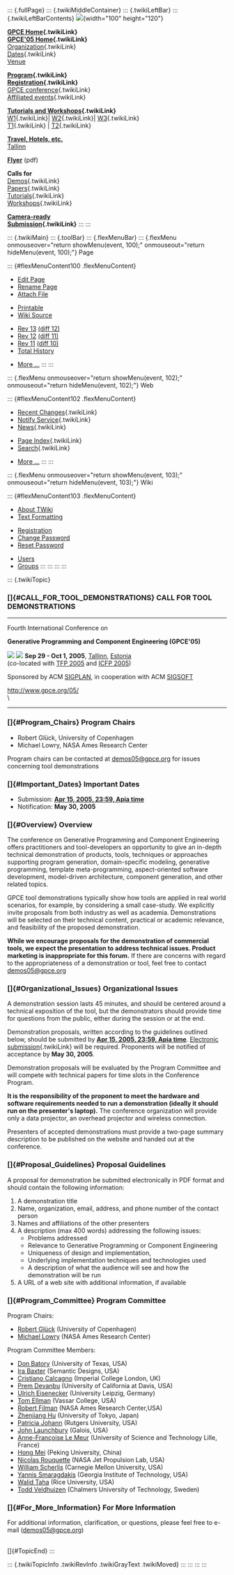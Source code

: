 ::: {.fullPage}
::: {.twikiMiddleContainer}
::: {.twikiLeftBar}
::: {.twikiLeftBarContents}
![](../pub/Gpce05/WebLeftBar/gpce-logo.jpg){width="100" height="120"}

**[GPCE Home](../Gpce/WebHome){.twikiLink}**\
**[GPCE\'05 Home](WebHome){.twikiLink}**\
[Organization](ConferenceOrganization){.twikiLink}\
[Dates](ImportantDates){.twikiLink}\
[Venue](http://www.cs.ioc.ee/tfp-icfp-gpce05/venue.html)

**[Program](ConferenceProgram){.twikiLink}**\
**[Registration](ConferenceRegistration){.twikiLink}**\
[GPCE conference](ProgramMainEvent){.twikiLink}\
[Affiliated events](ProgramsAffiliatedEvents){.twikiLink}

**[Tutorials and Workshops](GpceTutorialsAndWorkshops){.twikiLink}**\
[W1](YoungResearchers){.twikiLink}\| [W2](MetaOCaml){.twikiLink}\|
[W3](GraphModelTransformations){.twikiLink}\
[T1](TutorialT1){.twikiLink} \| [T2](TutorialT2){.twikiLink}

**[Travel, Hotels, etc.](http://www.cs.ioc.ee/tfp-icfp-gpce05/)**\
[Tallinn](http://www.brics.dk/~danvy/icfp05/Tallinn/)

**[Flyer](http://www.disi.unige.it/person/MoggiE/GPCE05.pdf)** (pdf)

**Calls for**\
[Demos](CallForDemonstrations){.twikiLink}\
[Papers](CallForPapers){.twikiLink}\
[Tutorials](CallForTutorials){.twikiLink}\
[Workshops](CallForWorkshops){.twikiLink}

**[Camera-ready\
Submission](AuthorInstructions){.twikiLink}**
:::
:::

::: {.twikiMain}
::: {.toolBar}
::: {.flexMenuBar}
::: {.flexMenu onmouseover="return showMenu(event, 100);" onmouseout="return hideMenu(event, 100);"}
Page

::: {#flexMenuContent100 .flexMenuContent}
-   [Edit
    Page](http://www.program-transformation.org/edit/Gpce05/CallForDemonstrations?t=1536826601)
-   [Rename
    Page](http://www.program-transformation.org/rename/Gpce05/CallForDemonstrations)
-   [Attach
    File](http://www.program-transformation.org/attach/Gpce05/CallForDemonstrations)

<!-- -->

-   [Printable](http://www.program-transformation.org/view/Gpce05/CallForDemonstrations?skin=print.pattern)
-   [Wiki
    Source](http://www.program-transformation.org/view/Gpce05/CallForDemonstrations?skin=text&raw=on&contenttype=text/plain)

<!-- -->

-   [Rev
    13](http://www.program-transformation.org/view/Gpce05/CallForDemonstrations?rev=1.13)
    [(diff 12)](http://www.program-transformation.org/rdiff/Gpce05/CallForDemonstrations?rev1=1.13&rev2=1.12)
-   [Rev
    12](http://www.program-transformation.org/view/Gpce05/CallForDemonstrations?rev=1.12)
    [(diff 11)](http://www.program-transformation.org/rdiff/Gpce05/CallForDemonstrations?rev1=1.12&rev2=1.11)
-   [Rev
    11](http://www.program-transformation.org/view/Gpce05/CallForDemonstrations?rev=1.11)
    [(diff 10)](http://www.program-transformation.org/rdiff/Gpce05/CallForDemonstrations?rev1=1.11&rev2=1.10)
-   [Total
    History](http://www.program-transformation.org/rdiff/Gpce05/CallForDemonstrations)

<!-- -->

-   [More
    \...](http://www.program-transformation.org/oops/Gpce05/CallForDemonstrations?template=oopsmore&param1=1.13&param2=1.13)
:::
:::

::: {.flexMenu onmouseover="return showMenu(event, 102);" onmouseout="return hideMenu(event, 102);"}
Web

::: {#flexMenuContent102 .flexMenuContent}
-   [Recent Changes](WebChanges){.twikiLink}
-   [Notify Service](WebNotify){.twikiLink}
-   [News](WebNews){.twikiLink}

<!-- -->

-   [Page Index](WebIndex){.twikiLink}
-   [Search](WebSearch){.twikiLink}

<!-- -->

-   [More
    \...](http://www.program-transformation.org/oops/Gpce05/CallForDemonstrations?template=oopsmore&param1=1.13&param2=1.13)
:::
:::

::: {.flexMenu onmouseover="return showMenu(event, 103);" onmouseout="return hideMenu(event, 103);"}
Wiki

::: {#flexMenuContent103 .flexMenuContent}
-   [About
    TWiki](http://www.program-transformation.org/view/TWiki/WebHome)
-   [Text
    Formatting](http://www.program-transformation.org/view/TWiki/TextFormattingRules)

<!-- -->

-   [Registration](http://www.program-transformation.org/view/TWiki/TWikiRegistration)
-   [Change
    Password](http://www.program-transformation.org/view/TWiki/ChangePassword)
-   [Reset
    Password](http://www.program-transformation.org/view/TWiki/ResetPassword)

<!-- -->

-   [Users](http://www.program-transformation.org/view/Main/TWikiUsers)
-   [Groups](http://www.program-transformation.org/view/Main/TWikiGroups)
:::
:::
:::
:::

::: {.twikiTopic}
### []{#CALL_FOR_TOOL_DEMONSTRATIONS} CALL FOR TOOL DEMONSTRATIONS

------------------------------------------------------------------------

Fourth International Conference on

**Generative Programming and Component Engineering (GPCE\'05)**

[![](http://www.cs.uu.nl/~visser/acmlogo.gif)](http://www.acm.org/)
[![](http://www.cs.uu.nl/~visser/acmlogo.gif)](http://www.acm.org/)
**Sep 29 - Oct 1, 2005**, [Tallinn](http://www.tourism.tallinn.ee/),
[Estonia](http://www.inyourpocket.com/estonia/en/)\
(co-located with [TFP 2005](http://www.tifp.org/tfp2005/) and [ICFP
2005](http://www.brics.dk/~danvy/icfp05/))

Sponsored by ACM [SIGPLAN](http://www.acm.org/sigplan/), in cooperation
with ACM [SIGSOFT](http://www.acm.org/sigsoft/)

<http://www.gpce.org/05/>\
\

------------------------------------------------------------------------

### []{#Program_Chairs} Program Chairs

-   Robert Glück, University of Copenhagen
-   Michael Lowry, NASA Ames Research Center

Program chairs can be contacted at <demos05@gpce.org> for issues
concerning tool demonstrations

### []{#Important_Dates} Important Dates

-   Submission: **[Apr 15, 2005, 23:59, Apia
    time](http://www.timeanddate.com/worldclock/fixedtime.html?month=4&day=15&year=2005&hour=23&min=59&sec=0&p1=282)**
-   Notification: **May 30, 2005**

### []{#Overview} Overview

The conference on Generative Programming and Component Engineering
offers practitioners and tool-developers an opportunity to give an
in-depth technical demonstration of products, tools, techniques or
approaches supporting program generation, domain-specific modeling,
generative programming, template meta-programming, aspect-oriented
software development, model-driven architecture, component generation,
and other related topics.

GPCE tool demonstrations typically show how tools are applied in real
world scenarios, for example, by considering a small case-study. We
explicitly invite proposals from both industry as well as academia.
Demonstrations will be selected on their technical content, practical or
academic relevance, and feasibility of the proposed demonstration.

**While we encourage proposals for the demonstration of commercial
tools, we expect the presentation to address technical issues. Product
marketing is inappropriate for this forum.** If there are concerns with
regard to the appropriateness of a demonstration or tool, feel free to
contact <demos05@gpce.org>

### []{#Organizational_Issues} Organizational Issues

A demonstration session lasts 45 minutes, and should be centered around
a technical exposition of the tool, but the demonstrators should provide
time for questions from the public, either during the session or at the
end.

Demonstration proposals, written according to the guidelines outlined
below, should be submitted by **[Apr 15, 2005, 23:59, Apia
time](http://www.timeanddate.com/worldclock/fixedtime.html?month=4&day=15&year=2005&hour=23&min=59&sec=0&p1=282)**.
[Electronic submission](ElectronicSubmission){.twikiLink} will be
required. Proponents will be notified of acceptance by **May 30, 2005**.

Demonstration proposals will be evaluated by the Program Committee and
will compete with technical papers for time slots in the Conference
Program.

**It is the responsibility of the proponent to meet the hardware and
software requirements needed to run a demonstration (ideally it should
run on the presenter\'s laptop).** The conference organization will
provide only a data projector, an overhead projector and wireless
connection.

Presenters of accepted demonstrations must provide a two-page summary
description to be published on the website and handed out at the
conference.

### []{#Proposal_Guidelines} Proposal Guidelines

A proposal for demonstration be submitted electronically in PDF format
and should contain the following information:

1.  A demonstration title
2.  Name, organization, email, address, and phone number of the contact
    person
3.  Names and affiliations of the other presenters
4.  A description (max 400 words) addressing the following issues:
    -   Problems addressed
    -   Relevance to Generative Programming or Component Engineering
    -   Uniqueness of design and implementation,
    -   Underlying implementation techniques and technologies used
    -   A description of what the audience will see and how the
        demonstration will be run
5.  A URL of a web site with additional information, if available

### []{#Program_Committee} Program Committee

Program Chairs:

-   [Robert Glück](http://www.diku.dk/~glueck/) (University of
    Copenhagen)
-   [Michael Lowry](http://ase.arc.nasa.gov/people/lowry/) (NASA Ames
    Research Center)

Program Committee Members:

-   [Don Batory](http://www.cs.utexas.edu/users/dsb/) (University of
    Texas, USA)
-   [Ira
    Baxter](http://www.semdesigns.com/Company/People/idbaxter/index.html)
    (Semantic Designs, USA)
-   [Cristiano Calcagno](http://www.doc.ic.ac.uk/~ccris/) (Imperial
    College London, UK)
-   [Prem Devanbu](http://www.cs.ucdavis.edu/~devanbu/) (University of
    California at Davis, USA)
-   [Ulrich Eisenecker](http://www.informatik.fh-kl.de/~eisenecker/)
    (University Leipzig, Germany)
-   [Tom Ellman](http://www.cs.vassar.edu/~ellman/) (Vassar College,
    USA)
-   [Robert Filman](http://ic.arc.nasa.gov/people/filman/) (NASA Ames
    Research Center,USA)
-   [Zhenjiang Hu](http://www.ipl.t.u-tokyo.ac.jp/~hu/) (University of
    Tokyo, Japan)
-   [Patricia Johann](http://www.crab.rutgers.edu/~pjohann/) (Rutgers
    University, USA)
-   [John Launchbury](http://www.galois.com/executives.php) (Galois,
    USA)
-   [Anne-Françoise Le Meur](http://www.lifl.fr/~lemeur/) (University of
    Science and Technology Lille, France)
-   [Hong Mei](http://www.sei.pku.edu.cn/en/meihong.jsp) (Peking
    University, China)
-   [Nicolas Rouquette](http://eis.jpl.nasa.gov/~rouquett/) (NASA Jet
    Propulsion Lab, USA)
-   [William Scherlis](http://www-2.cs.cmu.edu/~wls/) (Carnegie Mellon
    University, USA)
-   [Yannis Smaragdakis](http://www.cc.gatech.edu/~yannis/) (Georgia
    Institute of Technology, USA)
-   [Walid Taha](http://www.cs.rice.edu/~taha/) (Rice University, USA)
-   [Todd Veldhuizen](http://www.cs.chalmers.se/~tveldhui/) (Chalmers
    University of Technology, Sweden)

### []{#For_More_Information} For More Information

For additional information, clarification, or questions, please feel
free to e-mail (<demos05@gpce.org>)

\
[]{#TopicEnd}
:::

::: {.twikiTopicInfo .twikiRevInfo .twikiGrayText .twikiMoved}
:::
:::
:::
:::
